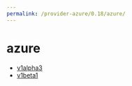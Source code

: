 ```yaml
---
permalink: /provider-azure/0.18/azure/
---
```


# azure



* [v1alpha3](v1alpha3/index.md)
* [v1beta1](v1beta1/index.md)